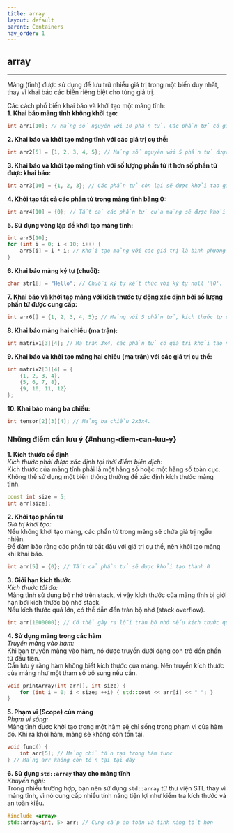 ```yaml
---
title: array
layout: default
parent: Containers
nav_order: 1
---
```

## array
---
Mảng (tĩnh) được sử dụng để lưu trữ nhiều giá trị trong một biến duy nhất, thay vì khai báo các biến riêng biệt cho từng giá trị.  

Các cách phổ biến khai báo và khởi tạo một mảng tĩnh:  
**1. Khai báo mảng tĩnh không khởi tạo:**  
```cpp
int arr1[10]; // Mảng số nguyên với 10 phần tử. Các phần tử có giá trị khởi tạo ngẫu nhiên.
```
**2. Khai báo và khởi tạo mảng tĩnh với các giá trị cụ thể:**  
```cpp
int arr2[5] = {1, 2, 3, 4, 5}; // Mảng số nguyên với 5 phần tử được khởi tạo giá trị cụ thể.
```
**3. Khai báo và khởi tạo mảng tĩnh với số lượng phần tử ít hơn số phần tử được khai báo:**  
```cpp
int arr3[10] = {1, 2, 3}; // Các phần tử còn lại sẽ được khởi tạo giá trị 0.
```
**4. Khởi tạo tất cả các phần tử trong mảng tĩnh bằng 0:**  
```cpp
int arr4[10] = {0}; // Tất cả các phần tử của mảng sẽ được khởi tạo giá trị 0.
```
**5. Sử dụng vòng lặp để khởi tạo mảng tĩnh:**  
```cpp
int arr5[10];
for (int i = 0; i < 10; i++) {
    arr5[i] = i * i; // Khởi tạo mảng với các giá trị là bình phương của chỉ số.
}
```
**6. Khai báo mảng ký tự (chuỗi):**
```cpp
char str1[] = "Hello"; // Chuỗi ký tự kết thúc với ký tự null '\0'.
```
**7. Khai báo và khởi tạo mảng với kích thước tự động xác định bởi số lượng phần tử được cung cấp:**  
```cpp
int arr6[] = {1, 2, 3, 4, 5}; // Mảng với 5 phần tử, kích thước tự động xác định.
```
**8. Khai báo mảng hai chiều (ma trận):**  
```cpp
int matrix1[3][4]; // Ma trận 3x4, các phần tử có giá trị khởi tạo ngẫu nhiên.
```
**9. Khai báo và khởi tạo mảng hai chiều (ma trận) với các giá trị cụ thể:**  
```cpp
int matrix2[3][4] = {
    {1, 2, 3, 4},
    {5, 6, 7, 8},
    {9, 10, 11, 12}
};
```
**10. Khai báo mảng ba chiều:**  
```cpp
int tensor[2][3][4]; // Mảng ba chiều 2x3x4.
```

  
### Những điểm cần lưu ý {#nhung-diem-can-luu-y}
**1. Kích thước cố định**  
   *Kích thước phải được xác định tại thời điểm biên dịch:*  
   Kích thước của mảng tĩnh phải là một hằng số hoặc một hằng số toàn cục.
   Không thể sử dụng một biến thông thường để xác định kích thước mảng tĩnh.
```cpp
const int size = 5;
int arr[size];
```
**2. Khởi tạo phần tử**  
   *Giá trị khởi tạo:*  
   Nếu không khởi tạo mảng, các phần tử trong mảng sẽ chứa giá trị ngẫu nhiên.  
   Để đảm bảo rằng các phần tử bắt đầu với giá trị cụ thể, nên khởi tạo mảng khi khai báo.
```cpp
int arr[5] = {0}; // Tất cả phần tử sẽ được khởi tạo thành 0
```
**3. Giới hạn kích thước**  
   *Kích thước tối đa:*  
   Mảng tĩnh sử dụng bộ nhớ trên stack, vì vậy kích thước của mảng tĩnh bị giới hạn bởi kích thước bộ nhớ stack.  
   Nếu kích thước quá lớn, có thể dẫn đến tràn bộ nhớ (stack overflow).
```cpp
int arr[1000000]; // Có thể gây ra lỗi tràn bộ nhớ nếu kích thước quá lớn
```
**4. Sử dụng mảng trong các hàm**  
   *Truyền mảng vào hàm:*  
   Khi bạn truyền mảng vào hàm, nó được truyền dưới dạng con trỏ đến phần tử đầu tiên.  
   Cần lưu ý rằng hàm không biết kích thước của mảng. Nên truyền kích thước của mảng như một tham số bổ sung nếu cần.
```cpp
void printArray(int arr[], int size) {
    for (int i = 0; i < size; ++i) { std::cout << arr[i] << " "; }
}
```
**5. Phạm vi (Scope) của mảng**  
   *Phạm vi sống:*  
   Mảng tĩnh được khởi tạo trong một hàm sẽ chỉ sống trong phạm vi của hàm đó. Khi ra khỏi hàm, mảng sẽ không còn tồn tại.
```cpp
void func() {
    int arr[5]; // Mảng chỉ tồn tại trong hàm func
} // Mảng arr không còn tồn tại tại đây
```
**6. Sử dụng `std::array` thay cho mảng tĩnh**  
   *Khuyến nghị:*  
   Trong nhiều trường hợp, bạn nên sử dụng `std::array` từ thư viện STL thay vì mảng tĩnh, vì nó cung cấp nhiều tính năng tiện lợi như kiểm tra kích thước và an toàn kiểu.
```cpp
#include <array>
std::array<int, 5> arr; // Cung cấp an toàn và tính năng tốt hơn
```

